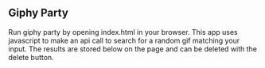 ## Giphy Party

Run giphy party by opening index.html in your browser.  This app uses javascript to make an api call to search for a random gif matching your input.  The results are stored below on the page and can be deleted with the delete button.

